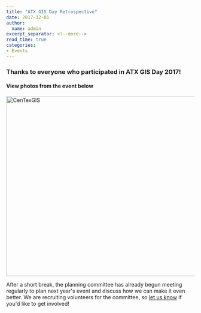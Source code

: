 ```yaml
---
title: "ATX GIS Day Retrospective"
date: 2017-12-01
author:
  name: admin
excerpt_separator: <!--more-->
read_time: true
categories:
- Events
---
```

### Thanks to everyone who participated in ATX GIS Day 2017!
<!--more-->

#### View photos from the event below

<a data-flickr-embed="true"  href="https://www.flickr.com/photos/142348883@N03/albums/72157669364341859" title="CenTexGIS"><img src="https://farm5.staticflickr.com/4660/38886815695_e57d8896ee_z.jpg" width="640" height="480" alt="CenTexGIS"></a><script async src="//embedr.flickr.com/assets/client-code.js" charset="utf-8"></script>

After a short break, the planning committee has already begun meeting regularly to plan next year's event and discuss how we can make it even better. We are recruiting volunteers for the committee, so [let us know](http://atxgisday.org/#contact) if you'd like to get involved!